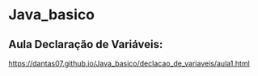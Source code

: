 # Java_basico

## Aula Declaração de Variáveis: 
https://dantas07.github.io/Java_basico/declacao_de_variaveis/aula1.html
